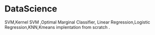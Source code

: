 # DataScience
SVM,Kernel SVM ,Optimal Marginal Classifier, Linear Regression,Logistic Regression,KNN,Kmeans implentation from scratch .
